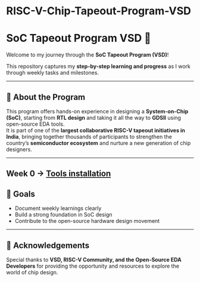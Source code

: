 # RISC-V-Chip-Tapeout-Program-VSD
# SoC Tapeout Program VSD 🚀

Welcome to my journey through the **SoC Tapeout Program (VSD)**!  

This repository captures my **step-by-step learning and progress** as I work through weekly tasks and milestones.  

---

## 📌 About the Program
This program offers hands-on experience in designing a **System-on-Chip (SoC)**, starting from **RTL design** and taking it all the way to **GDSII** using open-source EDA tools.  
It is part of one of the **largest collaborative RISC-V tapeout initiatives in India**, bringing together thousands of participants to strengthen the country’s **semiconductor ecosystem** and nurture a new generation of chip designers.  

---
**Week 0** → [Tools installation](week0/README.md)  
---

## 🌟 Goals
- Document weekly learnings clearly  
- Build a strong foundation in SoC design  
- Contribute to the open-source hardware design movement  

---

## 🤝 Acknowledgements
Special thanks to **VSD, RISC-V Community, and the Open-Source EDA Developers** for providing the opportunity and resources to explore the world of chip design.  
